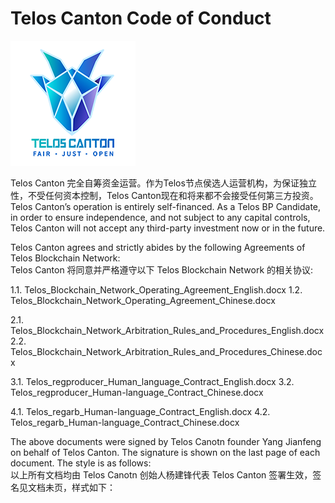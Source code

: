 # Telos Canton Code of Conduct

![](https://raw.githubusercontent.com/Telos-Canton/TelosCanton-Docs/master/images/telos-canton-logo-slogan-200X200.png)

Telos Canton 完全自筹资金运营。作为Telos节点侯选人运营机构，为保证独立性，不受任何资本控制，Telos Canton现在和将来都不会接受任何第三方投资。  
Telos Canton’s operation is entirely self-financed. As a Telos BP Candidate, in order to ensure independence, and not subject to any capital controls, Telos Canton will not accept any third-party investment now or in the future.

Telos Canton agrees and strictly abides by the following Agreements of Telos Blockchain Network:  
Telos Canton 将同意并严格遵守以下 Telos Blockchain Network 的相关协议:

1.1. Telos_Blockchain_Network_Operating_Agreement_English.docx
1.2. Telos_Blockchain_Network_Operating_Agreement_Chinese.docx

2.1. Telos_Blockchain_Network_Arbitration_Rules_and_Procedures_English.docx
2.2. Telos_Blockchain_Network_Arbitration_Rules_and_Procedures_Chinese.docx

3.1. Telos_regproducer_Human_language_Contract_English.docx
3.2. Telos_regproducer_Human-language_Contract_Chinese.docx

4.1. Telos_regarb_Human-language_Contract_English.docx
4.2. Telos_regarb_Human-language_Contract_Chinese.docx

The above documents were signed by Telos Canotn founder Yang Jianfeng on behalf of Telos Canton. The signature is shown on the last page of each document. The style is as follows:  
以上所有文档均由 Telos Canotn 创始人杨建锋代表 Telos Canton 签署生效，签名见文档未页，样式如下：
